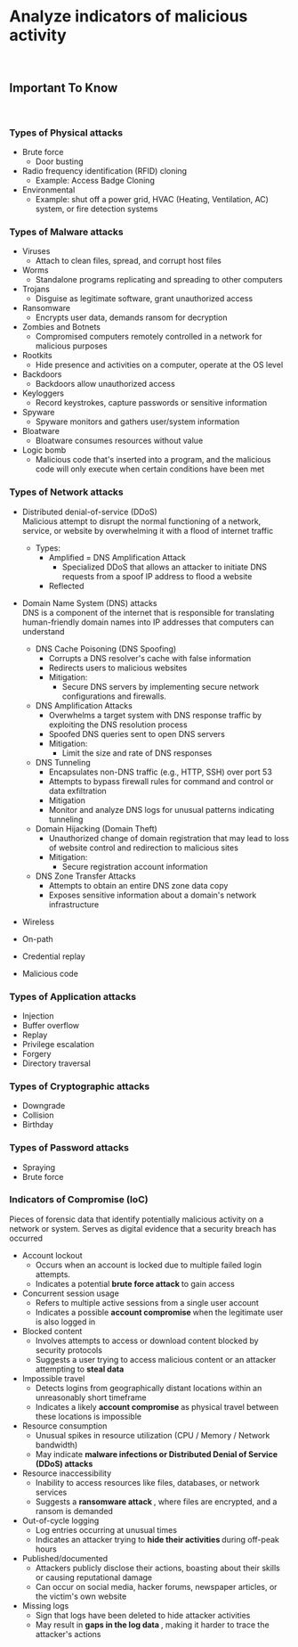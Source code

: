 # Analyze indicators of malicious activity

<br>

## Important To Know

<br>

### Types of Physical attacks

- Brute force
  - Door busting
- Radio frequency identification (RFID) cloning
  - Example: Access Badge Cloning
- Environmental
  - Example: shut off a power grid, HVAC (Heating, Ventilation, AC) system, or fire detection systems

### Types of Malware attacks

- Viruses
  - Attach to clean files, spread, and corrupt host files
- Worms
  - Standalone programs replicating and spreading to other computers
- Trojans
  - Disguise as legitimate software, grant unauthorized access
- Ransomware
  - Encrypts user data, demands ransom for decryption
- Zombies and Botnets
  - Compromised computers remotely controlled in a network for malicious purposes
- Rootkits
  - Hide presence and activities on a computer, operate at the OS level
- Backdoors
  - Backdoors allow unauthorized access
- Keyloggers
  - Record keystrokes, capture passwords or sensitive information
- Spyware
  - Spyware monitors and gathers user/system information
- Bloatware
  - Bloatware consumes resources without value
- Logic bomb
  - Malicious code that's inserted into a program, and the malicious code will only execute when certain conditions have been met

### Types of Network attacks

- Distributed denial-of-service (DDoS) <br>
  Malicious attempt to disrupt the normal functioning of a network, service, or website by overwhelming it with a flood of internet traffic

  - Types:
    - Amplified = DNS Amplification Attack
      - Specialized DDoS that allows an attacker to initiate DNS requests from a spoof IP address to flood a website
    - Reflected

- Domain Name System (DNS) attacks <br>
  DNS is a component of the internet that is responsible for translating human-friendly domain names into IP addresses that computers can understand

  - DNS Cache Poisoning (DNS Spoofing)
    - Corrupts a DNS resolver's cache with false information
    - Redirects users to malicious websites
    - Mitigation:
      - Secure DNS servers by implementing secure network configurations and firewalls.
  - DNS Amplification Attacks
    - Overwhelms a target system with DNS response traffic by exploiting the DNS resolution process
    - Spoofed DNS queries sent to open DNS servers
    - Mitigation:
      - Limit the size and rate of DNS responses
  - DNS Tunneling
    - Encapsulates non-DNS traffic (e.g., HTTP, SSH) over port 53
    - Attempts to bypass firewall rules for command and control or data exfiltration
    - Mitigation
    - Monitor and analyze DNS logs for unusual patterns indicating tunneling
  - Domain Hijacking (Domain Theft)
    - Unauthorized change of domain registration that may lead to loss of website control and redirection to malicious sites
    - Mitigation:
      - Secure registration account information
  - DNS Zone Transfer Attacks
    - Attempts to obtain an entire DNS zone data copy
    - Exposes sensitive information about a domain's network infrastructure

- Wireless
- On-path
- Credential replay
- Malicious code

### Types of Application attacks

- Injection
- Buffer overflow
- Replay
- Privilege escalation
- Forgery
- Directory traversal

### Types of Cryptographic attacks

- Downgrade
- Collision
- Birthday

### Types of Password attacks

- Spraying
- Brute force

### Indicators of Compromise (IoC)

Pieces of forensic data that identify potentially malicious activity on a network or system. Serves as digital evidence that a security breach has occurred

- Account lockout
  - Occurs when an account is locked due to multiple failed login attempts.
  - Indicates a potential <b> brute force attack </b> to gain access
- Concurrent session usage
  - Refers to multiple active sessions from a single user account
  - Indicates a possible <b> account compromise </b> when the legitimate user is also logged in
- Blocked content
  - Involves attempts to access or download content blocked by security protocols
  - Suggests a user trying to access malicious content or an attacker attempting to <b> steal data </b>
- Impossible travel
  - Detects logins from geographically distant locations within an unreasonably short timeframe
  - Indicates a likely <b> account compromise </b> as physical travel between these locations is impossible
- Resource consumption
  - Unusual spikes in resource utilization (CPU / Memory / Network bandwidth)
  - May indicate <b> malware infections or Distributed Denial of Service (DDoS) attacks </b>
- Resource inaccessibility
  - Inability to access resources like files, databases, or network services
  - Suggests a <b> ransomware attack </b>, where files are encrypted, and a ransom is demanded
- Out-of-cycle logging
  - Log entries occurring at unusual times
  - Indicates an attacker trying to <b> hide their activities </b> during off-peak hours
- Published/documented
  - Attackers publicly disclose their actions, boasting about their skills or causing reputational damage
  - Can occur on social media, hacker forums, newspaper articles, or the victim's own website
- Missing logs
  - Sign that logs have been deleted to hide attacker activities
  - May result in <b> gaps in the log data </b>, making it harder to trace the attacker's actions
